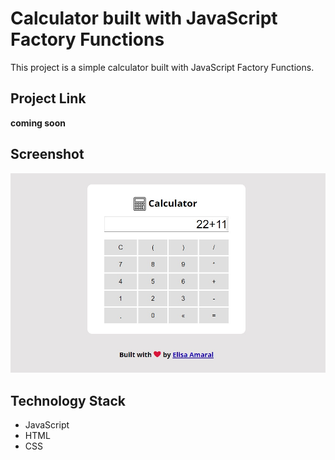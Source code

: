 # Calculator built with JavaScript Factory Functions

This project is a simple calculator built with JavaScript Factory Functions.

## Project Link

**coming soon**

## Screenshot

![Screenshot](assets/img/Screenshot.jpg)

## Technology Stack

+ JavaScript
+ HTML
+ CSS
